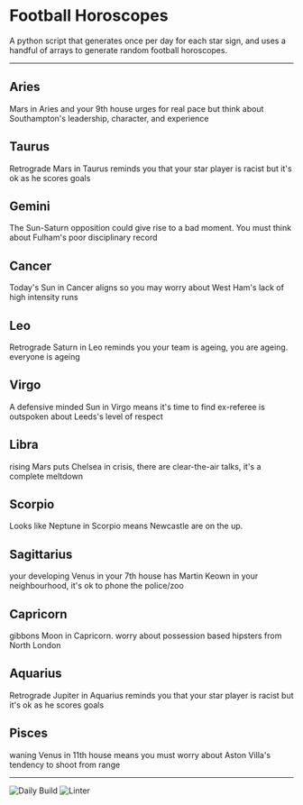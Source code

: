 # Football Horoscopes

A python script that generates once per day for each star sign, and uses a handful of arrays to generate random football horoscopes.

---

<!-- horoscopes_item starts -->
<h2>Aries</h2><p>Mars in Aries and your 9th house urges for real pace but think about Southampton's leadership, character, and experience</p><h2>Taurus</h2><p>Retrograde Mars in Taurus reminds you that your star player is racist but it's ok as he scores goals</p><h2>Gemini</h2><p>The Sun-Saturn opposition could give rise to a bad moment. You must think about Fulham's poor disciplinary record</p><h2>Cancer</h2><p>Today's Sun in Cancer aligns so you may worry about West Ham's lack of high intensity runs</p><h2>Leo</h2><p>Retrograde Saturn in Leo reminds you your team is ageing, you are ageing. everyone is ageing</p><h2>Virgo</h2><p>A defensive minded Sun in Virgo means it's time to find ex-referee is outspoken about Leeds's level of respect</p><h2>Libra</h2><p>rising Mars puts Chelsea in crisis, there are clear-the-air talks, it's a complete meltdown</p><h2>Scorpio</h2><p>Looks like Neptune in Scorpio means Newcastle are on the up.</p><h2>Sagittarius</h2><p>your developing Venus in your 7th house has Martin Keown in your neighbourhood, it's ok to phone the police/zoo</p><h2>Capricorn</h2><p>gibbons Moon in Capricorn. worry about possession based hipsters from North London</p><h2>Aquarius</h2><p>Retrograde Jupiter in Aquarius reminds you that your star player is racist but it's ok as he scores goals</p><h2>Pisces</h2><p>waning Venus in 11th house means you must worry about Aston Villa's tendency to shoot from range</p>
<!-- horoscopes_item ends -->

---

![Daily Build](https://github.com/MatBenfield/horofootball.thechels.uk/workflows/Daily%20Build/badge.svg) ![Linter](https://github.com/MatBenfield/horofootball.thechels.uk/workflows/Linter/badge.svg)
